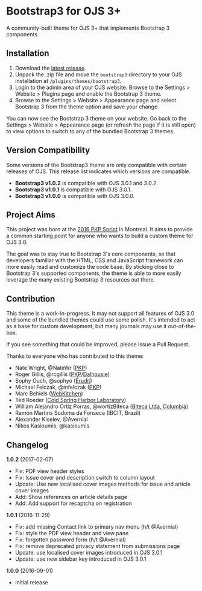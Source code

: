 # Bootstrap3 for OJS 3+

A community-built theme for OJS 3+ that implements Bootstrap 3 components.

## Installation

1. Download the [latest release](https://github.com/NateWr/bootstrap3/releases).
2. Unpack the .zip file and move the `bootstrap3` directory to your OJS installation at `/plugins/themes/bootstrap3`.
3. Login to the admin area of your OJS website. Browse to the Settings > Website > Plugins page and enable the Bootstrap 3 theme.
4. Browse to the Settings > Website > Appearance page and select Bootstrap 3 from the theme option and save your change.

You can now see the Bootstrap 3 theme on your website. Go back to the Settings > Website > Appearance page (or refresh the page if it is still open) to view options to switch to any of the bundled Bootstrap 3 themes.

## Version Compatibility

Some versions of the Bootstrap3 theme are only compatible with certain releases of OJS. This release list indicates which versions are compatible.

* **Bootstrap3 v1.0.2** is compatible with OJS 3.0.1 and 3.0.2.
* **Bootstrap3 v1.0.1** is compatible with OJS 3.0.1.
* **Bootstrap3 v1.0.0** is compatible with OJS 3.0.0.

## Project Aims

This project was born at the [2016 PKP Sprint](https://pkp.sfu.ca/2016/04/29/sprinting-in-montreal/) in Montreal. It aims to provide a common starting point for anyone who wants to build a custom theme for OJS 3.0.

The goal was to stay true to Bootstrap 3's core components, so that developers familiar with the HTML, CSS and JavaScript framework can more easily read and customize the code base. By sticking close to Bootstrap 3's supported components, the theme is able to more easily leverage the many existing Bootstrap 3 resources out there.

## Contribution

This theme is a work-in-progress. It may not support all features of OJS 3.0 and some of the bundled themes could use some polish. It's intended to act as a base for custom development, but many journals may use it out-of-the-box.

If you see something that could be improved, please issue a Pull Request.

Thanks to everyone who has contributed to this theme:

- Nate Wright, @NateWr ([PKP](https://pkp.sfu.ca))
- Roger Gillis, @rcgillis ([PKP](https://pkp.sfu.ca)/[Dalhousie](http://www.dal.ca/))
- Sophy Ouch, @sophyo ([Érudit](http://www.erudit.org/en/))
- Michael Felczak, @mfelczak ([PKP](https://pkp.sfu.ca))
- Marc Behiels ([WebKitchen](http://webkitchen.ca/))
- Ted Roeder ([Cold Spring Harbor Laboratory](http://www.cshl.edu/))
- William Alejandro Ortiz Porras, @wortizBiteca ([Biteca Ltda, Columbia](http://www.biteca.com/))
- Ramón Martins Sodoma da Fonseca (IBCIT, Brazil)
- Alexander Kiselev, @Avernial
- Nikos Kasioumis, @kasioumis

## Changelog

**1.0.2** (2017-02-07)
* Fix: PDF view header styles
* Fix: Issue cover and description switch to column layout
* Update: Use new localised cover images methods for issue and article cover images
* Add: Show references on article details page
* Add: Add support for recaptcha on registration

**1.0.1** (2016-11-29)
* Fix: add missing Contact link to primary nav menu (h/t @Avernial)
* Fix: style the PDF view header and view pane
* Fix: forgotten password form (h/t @Avernial)
* Fix: remove deprecated privacy statement from submissions page
* Update: use localised cover images introduced in OJS 3.0.1
* Update: use new sidebar key introduced in OJS 3.0.1

**1.0.0** (2016-09-01)
* Initial release
